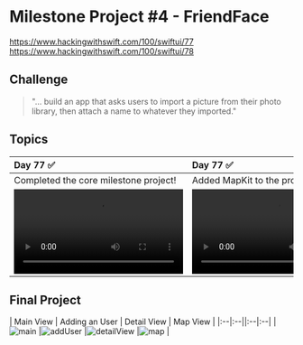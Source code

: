 # Milestone Project #4 - FriendFace

https://www.hackingwithswift.com/100/swiftui/77
https://www.hackingwithswift.com/100/swiftui/78

## Challenge
> "... build an app that asks users to import a picture from their photo library, then attach a name to whatever they imported."

## Topics

|Day 77 :white_check_mark: | Day 77 :white_check_mark:  |
|:--|:--|
| Completed the core milestone project! | Added MapKit to the project | 
| ![D77](Data/D77.mp4) |![D77](Data/D77.mp4)|

## Final Project
| Main View | Adding an User | Detail View | Map View |
|:--|:--||:--|:--|
|![main](Data/Main.png) |![addUser](Data/Add.png) |![detailView](Data/Detail.png) |![map](Data/Map.png) |
